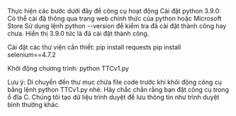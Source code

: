 Thực hiện các bước dưới đây để công cụ hoạt động
Cài đặt python 3.9.0:
Có thể cài đặ thông qua trang web chính thức của python hoặc Microsoft Store
Sử dụng lệnh python --version để kiểm tra đã cài đặt thành công hay chưa. Hiển thị 3.9.0 tức là đã cài đặt thành công.

Cài đặt các thư viện cần thiết:
pip install requests
pip install selenium==4.7.2

Khởi động chương trình:
python TTCv1.py

Lưu ý: 
Di chuyển đến thư mục chứa file code trước khi khỏi động công cụ bằng lệnh python TTCv1.py nhé.
Hãy chắc chắn rằng bạn đặt công cụ trong ổ đĩa C. Chúng tôi tạo dữ liệu trình duyệt để lưu thông tin như trình duyệt bình thường khác.
